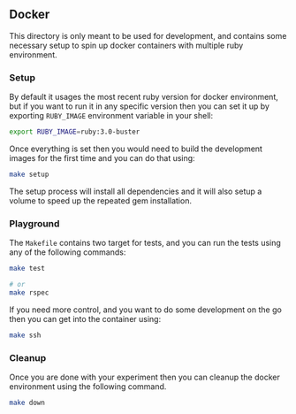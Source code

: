 ## Docker

This directory is only meant to be used for development, and contains some
necessary setup to spin up docker containers with multiple ruby environment.

### Setup

By default it usages the most recent ruby version for docker environment, but if
you want to run it in any specific version then you can set it up by exporting
`RUBY_IMAGE` environment variable in your shell:

```sh
export RUBY_IMAGE=ruby:3.0-buster
```

Once everything is set then you would need to build the development images for
the first time and you can do that using:

```sh
make setup
```

The setup process will install all dependencies and it will also setup a volume
to speed up the repeated gem installation.

### Playground

The `Makefile` contains two target for tests, and you can run the tests using
any of the following commands:

```sh
make test

# or
make rspec
```

If you need more control, and you want to do some development on the go then you
can get into the container using:

```sh
make ssh
```

### Cleanup

Once you are done with your experiment then you can cleanup the docker
environment using the following command.

```sh
make down
```
